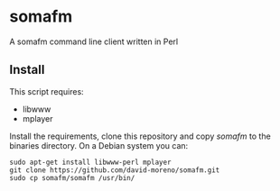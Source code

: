 # somafm

A somafm command line client written in Perl

Install
-------

This script requires:

* libwww
* mplayer

Install the requirements, clone this repository and copy *somafm* to the binaries directory.
On a Debian system you can:

    sudo apt-get install libwww-perl mplayer
    git clone https://github.com/david-moreno/somafm.git
    sudo cp somafm/somafm /usr/bin/
